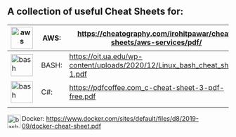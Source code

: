 ## A collection of useful Cheat Sheets for:

| <img align="left" alt="aws" width="50px" src="https://a0.awsstatic.com/libra-css/images/logos/aws_logo_smile_1200x630.png" />  |   AWS:  |  https://cheatography.com/irohitpawar/cheat-sheets/aws-services/pdf/ |
|---|---|---|
| <img align="left" alt="bash" width="50px" src="https://upload.wikimedia.org/wikipedia/commons/thumb/8/82/Gnu-bash-logo.svg/1200px-Gnu-bash-logo.svg.png" />  |  BASH:  |  https://oit.ua.edu/wp-content/uploads/2020/12/Linux_bash_cheat_sheet-1.pdf <br/>  |
| <img align="left" alt="bash" width="50px" src="https://upload.wikimedia.org/wikipedia/commons/4/4f/Csharp_Logo.png" />  | C#: |  https://pdfcoffee.com_c-cheat-sheet-3-pdf-free.pdf |
|   |   |   |




 

<img align="left" alt="bash" width="30px" src="https://www.docker.com/sites/default/files/social/docker_facebook_share.png" /> Docker: https://www.docker.com/sites/default/files/d8/2019-09/docker-cheat-sheet.pdf <br/>

